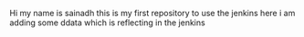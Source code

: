 Hi my name is sainadh 
this is my first repository to use the jenkins 
here i am adding some ddata which is reflecting in the jenkins
